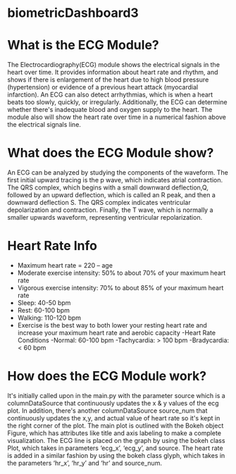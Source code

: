 # biometricDashboard3
# What is the ECG Module?
The Electrocardiography(ECG) module shows the electrical signals in the heart over time. It provides information about heart rate and rhythm, and shows if there is enlargement of the heart due to high blood pressure (hypertension) or evidence of a previous heart attack (myocardial infarction). An ECG can also detect arrhythmias, which is when a heart beats too slowly, quickly, or irregularly. Additionally, the ECG can determine whether there's inadequate blood and oxygen supply to the heart. The module also will show the heart rate over time in a numerical fashion above the electrical signals line. 

# What does the ECG Module show?
An ECG can be analyzed by studying the components of the waveform. The first initial upward tracing is the p wave, which indicates atrial contraction. The QRS complex, which begins with a small downward deflection,Q, followed by an upward deflection, which is called an R peak, and then a downward deflection S. The QRS complex indicates ventricular depolarization and contraction. Finally, the T wave, which is normally a smaller upwards waveform, representing ventricular repolarization.

# Heart Rate Info
- Maximum heart rate = 220 – age
- Moderate exercise intensity: 50% to about 70% of your maximum heart rate
- Vigorous exercise intensity: 70% to about 85% of your maximum heart rate
- Sleep: 40-50 bpm
- Rest: 60-100 bpm
- Walking: 110-120 bpm
- Exercise is the best way to both lower your resting heart rate and increase your maximum heart rate and aerobic capacity
-Heart Rate Conditions 
  -Normal: 60-100 bpm
  -Tachycardia: > 100 bpm
  -Bradycardia: < 60 bpm
  
# How does the ECG Module work?
It's initially called upon in the main.py with the parameter source which is a columnDataSource that continuously updates the x & y values of the ecg plot. In addition, there's another columnDataSource source_num that continuously updates the x,y, and actual value of heart rate so it's kept in the right corner of the plot.  The main plot is outlined with the Bokeh object Figure, which has attributes like title and axis labeling to make a complete visualization. The ECG line is placed on the graph by using the bokeh class Plot, which takes in parameters ‘ecg_x’, ‘ecg_y’, and source. The heart rate is added in a similar fashion by using the bokeh class glyph, which takes in the parameters ‘hr_x’, ‘hr_y’ and ‘hr’ and source_num. 


